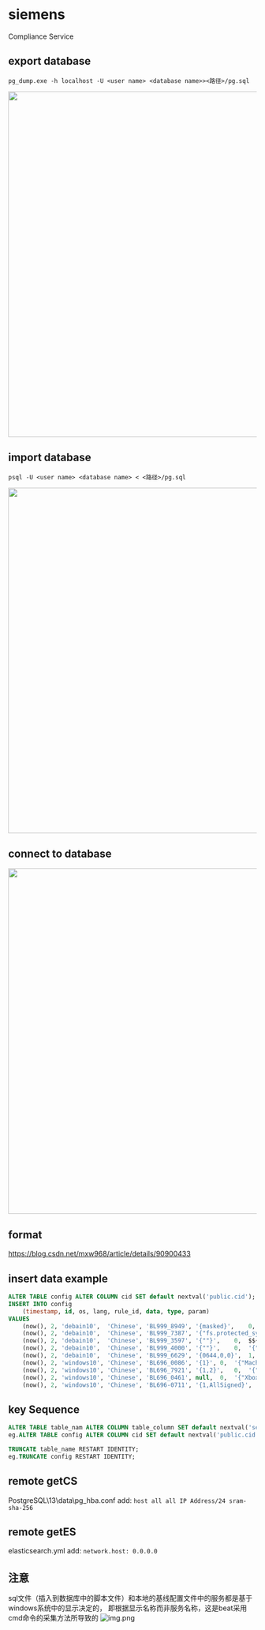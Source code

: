 # siemens
Compliance Service

## export database
```pg_dump.exe -h localhost -U <user name> <database name>><路径>/pg.sql```

<img src="https://user-images.githubusercontent.com/106481991/173724955-9d5c68ee-ceeb-4807-828d-67d4bbf8a7d3.png" width="700px" />

## import database
```psql -U <user name> <database name> < <路径>/pg.sql```

<img src="https://user-images.githubusercontent.com/106481991/177508344-5e25381c-bb84-47fa-a29f-79b38e75aa66.png" width="700px" />


## connect to database
<img src="https://user-images.githubusercontent.com/106481991/173718329-21861102-a84b-4109-a4dd-6b015baa1b6b.png" width="700px" />

## format
https://blog.csdn.net/mxw968/article/details/90900433

## insert data example
```sql
ALTER TABLE config ALTER COLUMN cid SET default nextval('public.cid');
INSERT INTO config 
	(timestamp, id, os, lang, rule_id, data, type, param)
VALUES
	(now(),	2, 'debain10',	'Chinese', 'BL999_8949', '{masked}',	0,	'{"systemctl is-enabled ctrl-alt-del.target"}'),
	(now(), 2, 'debain10',	'Chinese', 'BL999_7387', '{"fs.protected_symlinks = 1","fs.protected_hardlinks = 1"}',	0,	'{"sysctl fs.protected_symlinks","sysctl fs.protected_hardlinks"}'),
    (now(), 2, 'debain10',	'Chinese', 'BL999_3597', '{""}',	0,	$${"if echo $PATH | grep -q \\''::\\'' ; thenntecho \\''Empty Directory in PATH (::)\\''n  fin  if echo $PATH | grep -q \\'':$\\'' ; thenntecho \\''Trailing : in PATH\\''n  fin  for x in $(echo $PATH | tr \\'':\\'' \\'' \\'') ; dontif [ -d \\''$x\\'' ] ; thennt  ls -ldH \\''$x\\'' | awk nt  $9 == \\''.\\'' {print \\''PATH contains current working directory (.)\\''}nt  $3 != \\''root\\'' {print $9, \\''is not owned by root\\''}nt  substr($1,6,1) != \\''-\\'' {print $9, \\''is group writable\\''}nt  substr($1,9,1) != \\''-\\'' {print $9, \\''is world writable\\''} ntelsent  echo \\''$x is not a directory\\''ntfin  done"}$$),
	(now(), 2, 'debain10',	'Chinese', 'BL999_4000', '{""}',	0,	'{"mount | grep -E ''\\\\s/dev/shm\\\\s'' | grep -v nosuid"}'),
	(now(), 2, 'debain10',	'Chinese', 'BL999_6629', '{0644,0,0}',	1,	'{"stat /etc/issue"}'),
	(now(), 2, 'windows10',	'Chinese', 'BL696_0086', '{1}',	0,	'{"Machine\\\\System\\\\CurrentControlSet\\\\Control\\\\SCMConfig:EnableSvchostMitigationPolicy"}'),
	(now(), 2, 'windows10',	'Chinese', 'BL696_7921', '{1,2}',	0,	'{"Machine\\\\Software\\\\Policies\\\\Microsoft\\\\Windows\\\\SettingSync:DisableCredentialsSettingSync", "Machine\\\\Software\\\\Policies\\\\Microsoft\\\\Windows\\\\SettingSync:DisableCredentialsSettingSyncUserOverride"}'),   
	(now(),	2, 'windows10',	'Chinese', 'BL696_0461', null,	0,	'{"Xbox Live 网络服务"}'),
	(now(),	2, 'windows10',	'Chinese', 'BL696-0711', '{1,AllSigned}',	0,	'{"Machine\\\\Software\\\\Policies\\\\Microsoft\\\\Windows\\\\PowerShell:EnableScripts","Machine\\\\Software\\\\Policies\\\\Microsoft\\\\Windows\\\\PowerShell:ExecutionPolicy"}');
```

## key Sequence
```sql
ALTER TABLE table_nam ALTER COLUMN table_column SET default nextval('sequence_name');
eg.ALTER TABLE config ALTER COLUMN cid SET default nextval('public.cid');

TRUNCATE table_name RESTART IDENTITY;
eg.TRUNCATE config RESTART IDENTITY;
```

## remote getCS
PostgreSQL\13\data\pg_hba.conf add: 
```host all all IP Address/24 sram-sha-256```

## remote getES
elasticsearch.yml add: 
```network.host: 0.0.0.0```

## 注意
sql文件（插入到数据库中的脚本文件）和本地的基线配置文件中的服务都是基于windows系统中的显示决定的，
即根据显示名称而非服务名称，这是beat采用cmd命令的采集方法所导致的
![img.png](img.png)